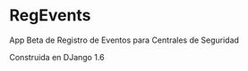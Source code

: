 RegEvents
=========
App Beta de Registro de Eventos para Centrales de Seguridad

Construida en DJango 1.6
